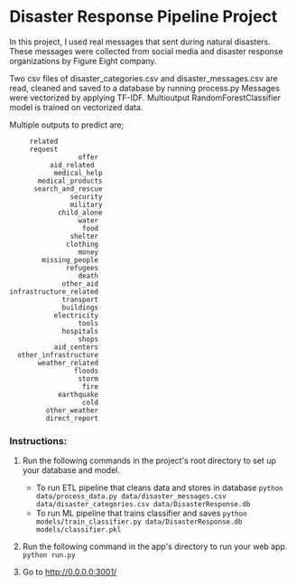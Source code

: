 # Disaster Response Pipeline Project

In this project, I used real messages that sent during natural disasters. These messages were collected from social media and disaster response organizations by Figure Eight company. 

Two csv files of disaster_categories.csv and disaster_messages.csv are read, cleaned and saved to a database by running process.py
Messages were vectorized by applying TF-IDF. Multioutput RandomForestClassifier model is trained on vectorized data.  

Multiple outputs to predict are;

         related
         request
                     offer
              aid_related
               medical_help
           medical_products
          search_and_rescue
                   security
                   military
                child_alone
                     water
                      food
                   shelter
                  clothing
                     money
            missing_people
                  refugees
                     death
                 other_aid
    infrastructure_related
                 transport
                 buildings
               electricity
                     tools
                 hospitals
                     shops
               aid_centers
      other_infrastructure
           weather_related
                    floods
                     storm
                      fire
                earthquake
                      cold
             other_weather
             direct_report





### Instructions:
1. Run the following commands in the project's root directory to set up your database and model.

    - To run ETL pipeline that cleans data and stores in database
        `python data/process_data.py data/disaster_messages.csv data/disaster_categories.csv data/DisasterResponse.db`
    - To run ML pipeline that trains classifier and saves
        `python models/train_classifier.py data/DisasterResponse.db models/classifier.pkl`

2. Run the following command in the app's directory to run your web app.
    `python run.py`

3. Go to http://0.0.0.0:3001/
